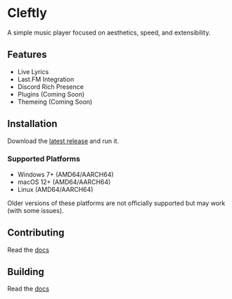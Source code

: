 # Cleftly

A simple music player focused on aesthetics, speed, and extensibility.

## Features

- Live Lyrics
- Last.FM Integration
- Discord Rich Presence
- Plugins (Coming Soon)
- Themeing (Coming Soon)

## Installation

Download the [latest release](https://github.com/wxllow/cleftly/releases/latest) and run it.

### Supported Platforms

- Windows 7+ (AMD64/AARCH64)
- macOS 12+ (AMD64/AARCH64)
- Linux (AMD64/AARCH64)

Older versions of these platforms are not officially supported but may work (with some issues).

## Contributing

Read the [docs](https://docs.cleftly.com/contributing/)

## Building

Read the [docs](https://docs.cleftly.com/building/)